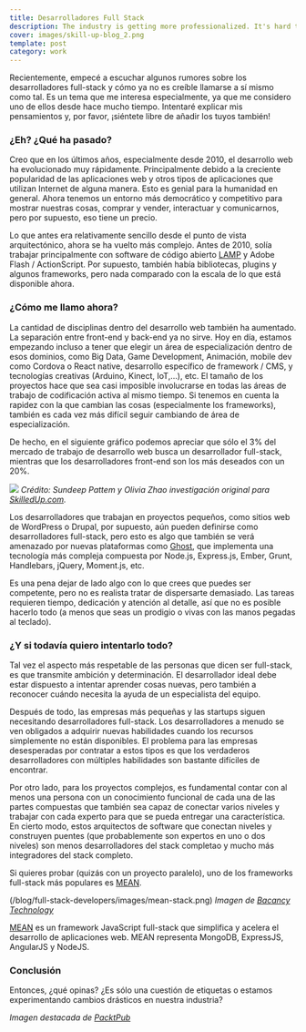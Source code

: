 ```yaml
---
title: Desarrolladores Full Stack
description: The industry is getting more professionalized. It's hard to keep a very high level in all disciplines
cover: images/skill-up-blog_2.png
template: post
category: work
---
```


Recientemente, empecé a escuchar algunos rumores sobre los desarrolladores full-stack y cómo ya no es creíble llamarse a sí mismo como tal. Es un tema que me interesa especialmente, ya que me considero uno de ellos desde hace mucho tiempo. Intentaré explicar mis pensamientos y, por favor, ¡siéntete libre de añadir los tuyos también!

### ¿Eh? ¿Qué ha pasado?

Creo que en los últimos años, especialmente desde 2010, el desarrollo web ha evolucionado muy rápidamente. Principalmente debido a la creciente popularidad de las aplicaciones web y otros tipos de aplicaciones que utilizan Internet de alguna manera. Esto es genial para la humanidad en general. Ahora tenemos un entorno más democrático y competitivo para mostrar nuestras cosas, comprar y vender, interactuar y comunicarnos, pero por supuesto, eso tiene un precio.

Lo que antes era relativamente sencillo desde el punto de vista arquitectónico, ahora se ha vuelto más complejo. Antes de 2010, solía trabajar principalmente con software de código abierto [LAMP](https://es.wikipedia.org/wiki/LAMP) y Adobe Flash / ActionScript. Por supuesto, también había bibliotecas, plugins y algunos frameworks, pero nada comparado con la escala de lo que está disponible ahora.

### ¿Cómo me llamo ahora?

La cantidad de disciplinas dentro del desarrollo web también ha aumentado. La separación entre front-end y back-end ya no sirve. Hoy en día, estamos empezando incluso a tener que elegir un área de especialización dentro de esos dominios, como Big Data, Game Development, Animación, mobile dev como Cordova o React native, desarrollo específico de framework / CMS, y tecnologías creativas (Arduino, Kinect, IoT,...), etc. El tamaño de los proyectos hace que sea casi imposible involucrarse en todas las áreas de trabajo de codificación activa al mismo tiempo. Si tenemos en cuenta la rapidez con la que cambian las cosas (especialmente los frameworks), también es cada vez más difícil seguir cambiando de área de especialización.

De hecho, en el siguiente gráfico podemos apreciar que sólo el 3% del mercado de trabajo de desarrollo web busca un desarrollador full-stack, mientras que los desarrolladores front-end son los más deseados con un 20%.

![](/blog/full-stack-developers/images/relative-demand-web-development-jobs-secondary.jpg)
*Crédito: Sundeep Pattem y Olivia Zhao investigación original para [SkilledUp.com](http://www.skilledup.com/articles/reimagining-the-full-stack-developer).*

Los desarrolladores que trabajan en proyectos pequeños, como sitios web de WordPress o Drupal, por supuesto, aún pueden definirse como desarrolladores full-stack, pero esto es algo que también se verá amenazado por nuevas plataformas como [Ghost](http://ghost.org), que implementa una tecnología más compleja compuesta por Node.js, Express.js, Ember, Grunt, Handlebars, jQuery, Moment.js, etc.

Es una pena dejar de lado algo con lo que crees que puedes ser competente, pero no es realista tratar de dispersarte demasiado. Las tareas requieren tiempo, dedicación y atención al detalle, así que no es posible hacerlo todo (a menos que seas un prodigio o vivas con las manos pegadas al teclado).

### ¿Y si todavía quiero intentarlo todo?

Tal vez el aspecto más respetable de las personas que dicen ser full-stack, es que transmite ambición y determinación. El desarrollador ideal debe estar dispuesto a intentar aprender cosas nuevas, pero también a reconocer cuándo necesita la ayuda de un especialista del equipo.

Después de todo, las empresas más pequeñas y las startups siguen necesitando desarrolladores full-stack. Los desarrolladores a menudo se ven obligados a adquirir nuevas habilidades cuando los recursos simplemente no están disponibles. El problema para las empresas desesperadas por contratar a estos tipos es que los verdaderos desarrolladores con múltiples habilidades son bastante difíciles de encontrar.

Por otro lado, para los proyectos complejos, es fundamental contar con al menos una persona con un conocimiento funcional de cada una de las partes compuestas que también sea capaz de conectar varios niveles y trabajar con cada experto para que se pueda entregar una característica. En cierto modo, estos arquitectos de software que conectan niveles y construyen puentes (que probablemente son expertos en uno o dos niveles) son menos desarrolladores del stack completao y mucho más integradores del stack completo.

Si quieres probar (quizás con un proyecto paralelo), uno de los frameworks full-stack más populares es [MEAN](https://es.wikipedia.org/wiki/MEAN).

(/blog/full-stack-developers/images/mean-stack.png)
*Imagen de [Bacancy Technology](http://www.bacancytechnology.com/mean-js-full-stack-development-solution/)*

[MEAN](http://mean.io) es un framework JavaScript full-stack que simplifica y acelera el desarrollo de aplicaciones web. MEAN representa MongoDB, ExpressJS, AngularJS y NodeJS.

### Conclusión

Entonces, ¿qué opinas? ¿Es sólo una cuestión de etiquetas o estamos experimentando cambios drásticos en nuestra industria?

*Imagen destacada de [PacktPub](https://www.packtpub.com/books/content/today-you-are-not-web-developer-if-you-dont-know-javascript)*